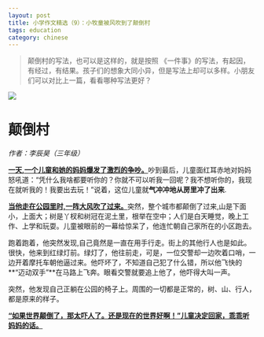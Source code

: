 ```yaml
---
layout: post
title: 小学作文精选（9）：小牧童被风吹到了颠倒村
tags: education
category: chinese
---
```


> 颠倒村的写法，也可以是这样的，就是按照 《一件事》的写法，有起因，有经过，有结果。孩子们的想象大同小异，但是写法上却可以多样。小朋友们可以对比上一篇，看看哪种写法更好？

![](https://crsando.github.io/images/2025-05-05/export_k9f5kn.png)

# 颠倒村

*作者：李辰昊（三年级）*

<u>**一天,一个儿童和她的妈妈爆发了激烈的争吵。**</u>吵到最后，儿童面红耳赤地对妈妈怒吼道：“凭什么我啥都要听你的？你就不可以听我一回呢？我不想听你的，我现在就听我的！我要出去玩！”说着，这位儿童就**气冲冲地从房里冲了出来**.

<u>**当他走在公园里时,一阵大风吹了过来。**</u>突然，整个城市都颠倒了过来,山是下面小，上面大；树是丫杈和树冠在泥土里，根举在空中；人们是白天睡觉，晚上工作、上学和玩耍。儿童被眼前的一幕给惊呆了，他连忙朝自己家所在的小区跑去。

跑着跑着，他突然发现,自己竟然是一直在用手行走。街上的其他行人也是如此。很快，他来到红绿灯前。绿灯了，他往前走，可是，一位交警却一边吹着口哨，一边开着摩托车朝他逼过来。他吓坏了，不知道自己犯了什么错，所以他飞快的**“迈动双手”**在马路上飞奔。眼看交警就要追上他了，他吓得大叫一声。

突然，他发现自己正躺在公园的椅子上。周围的一切都是正常的，树、山、行人，都是原来的样子。

<u>**“如果世界颠倒了，那太吓人了。还是现在的世界好啊！”儿童决定回家，乖乖听妈妈的话。**</u>